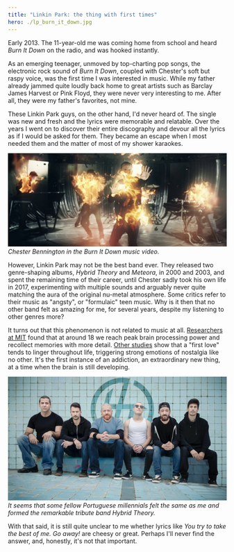 ```yaml
---
title: "Linkin Park: the thing with first times"
hero: ./lp_burn_it_down.jpg
---
```


Early 2013. The 11-year-old me was coming home from school and heard *Burn It Down* on the radio, and was hooked instantly.

As an emerging teenager, unmoved by top-charting pop songs, the electronic rock sound of *Burn It Down*, coupled with Chester's soft but raspy voice, was the first time I was interested in music. While my father already jammed quite loudly back home to great artists such as Barclay James Harvest or Pink Floyd, they were never very interesting to me. After all, they were my father's favorites, not mine.

These Linkin Park guys, on the other hand, I'd never heard of. The single was new and fresh and the lyrics were memorable and relatable. Over the years I went on to discover their entire discography and devour all the lyrics as if I would be asked for them. They became an escape when I most needed them and the matter of most of my shower karaokes.

![](lp_burn_it_down.jpg)
*Chester Bennington in the Burn It Down music video.*

However, Linkin Park may not be the best band ever. They released two genre-shaping albums, *Hybrid Theory* and *Meteora*, in 2000 and 2003, and spent the remaining time of their career, until Chester sadly took his own life in 2017, experimenting with multiple sounds and arguably never quite matching the aura of the original nu-metal atmosphere. Some critics refer to their music as "angsty", or "formulaic" teen music. Why is it then that no other band felt as amazing for me, for several years, despite my listening to other genres more?

It turns out that this phenomenon is not related to music at all. [Researchers at MIT](https://www.businessinsider.com/smartest-age-for-everything-math-vocabulary-memory-2017-7) found that at around 18 we reach peak brain processing power and recollect memories with more detail. [Other studies](https://bigthink.com/neuropsych/psychological-first-love/) show that a "first love" tends to linger throughout life, triggering strong emotions of nostalgia like no other. It's the first instance of an addiction, an extraordinary new thing, at a time when the brain is still developing.

![](hydrid-theory-band.jpeg)
*It seems that some fellow Portuguese millennials felt the same as me and formed the remarkable tribute band Hybrid Theory.*

With that said, it is still quite unclear to me whether lyrics like *You try to take the best of me. Go away!* are cheesy or great. Perhaps I'll never find the answer, and, honestly, it's not that important.
